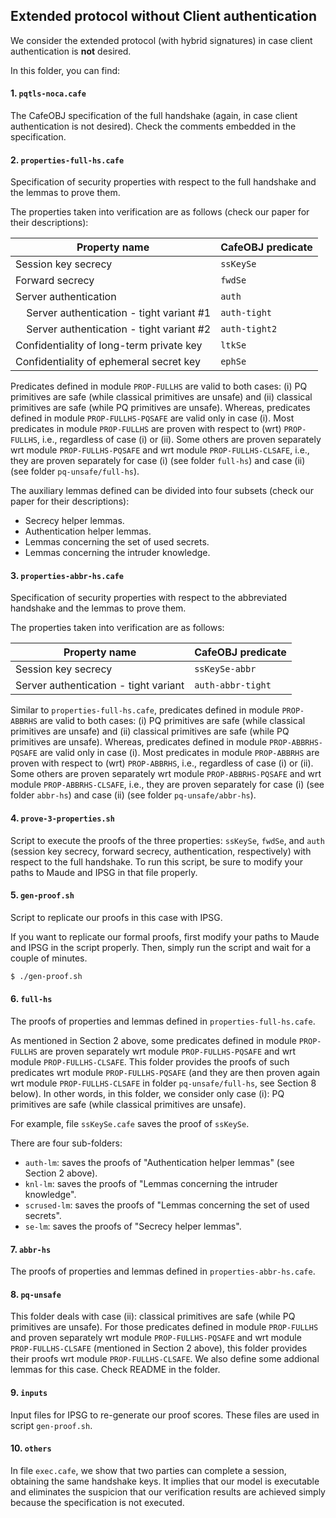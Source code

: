 ## Extended protocol without Client authentication
We consider the extended protocol (with hybrid signatures) in case client authentication is **not** desired.

In this folder, you can find:

#### 1. `pqtls-noca.cafe`
The CafeOBJ specification of the full handshake (again, in case client authentication is not desired). Check the comments embedded in the specification.

#### 2. `properties-full-hs.cafe`
Specification of security properties with respect to the full handshake and the lemmas to prove them. 

The properties taken into verification are as follows (check our paper for their descriptions):

| Property name                                          | CafeOBJ predicate |
| -----------                                            | -----------       |
| Session key secrecy                                    | `ssKeySe`         |
| Forward secrecy                                        | `fwdSe`           |
| Server authentication                                  | `auth`            |
| &nbsp; &nbsp; Server authentication - tight variant #1 | `auth-tight`      |
| &nbsp; &nbsp; Server authentication - tight variant #2 | `auth-tight2`     |
| Confidentiality of long-term private key               | `ltkSe`           |
| Confidentiality of ephemeral secret key                | `ephSe`           |


Predicates defined in module `PROP-FULLHS` are valid to both cases: (i) PQ primitives are safe (while classical primitives are unsafe) and (ii) classical primitives are safe (while PQ primitives are unsafe).
Whereas, predicates defined in module `PROP-FULLHS-PQSAFE` are valid only in case (i).
Most predicates in module `PROP-FULLHS` are proven with respect to (wrt) `PROP-FULLHS`, i.e., regardless of case (i) or (ii).
Some others are proven separately wrt module `PROP-FULLHS-PQSAFE` and wrt module `PROP-FULLHS-CLSAFE`, i.e., they are proven separately for case (i) (see folder `full-hs`) and case (ii) (see folder `pq-unsafe/full-hs`). 

The auxiliary lemmas defined can be divided into four subsets (check our paper for their descriptions):
- Secrecy helper lemmas.
- Authentication helper lemmas.
- Lemmas concerning the set of used secrets.
- Lemmas concerning the intruder knowledge.

#### 3. `properties-abbr-hs.cafe`
Specification of security properties with respect to the abbreviated handshake and the lemmas to prove them.

The properties taken into verification are as follows:

| Property name                         | CafeOBJ predicate |
| -----------                           | -----------       |
| Session key secrecy                   | `ssKeySe-abbr`    |
| Server authentication - tight variant | `auth-abbr-tight` |

Similar to `properties-full-hs.cafe`, 
predicates defined in module `PROP-ABBRHS` are valid to both cases: (i) PQ primitives are safe (while classical primitives are unsafe) and (ii) classical primitives are safe (while PQ primitives are unsafe).
Whereas, predicates defined in module `PROP-ABBRHS-PQSAFE` are valid only in case (i).
Most predicates in module `PROP-ABBRHS` are proven with respect to (wrt) `PROP-ABBRHS`, i.e., regardless of case (i) or (ii).
Some others are proven separately wrt module `PROP-ABBRHS-PQSAFE` and wrt module `PROP-ABBRHS-CLSAFE`, i.e., they are proven separately for case (i) (see folder `abbr-hs`) and case (ii) (see folder `pq-unsafe/abbr-hs`). 

#### 4. `prove-3-properties.sh` 
Script to execute the proofs of the three properties: `ssKeySe`, `fwdSe`, and `auth` (session key secrecy, forward secrecy, authentication, respectively) with respect to the full handshake.
To run this script, be sure to modify your paths to Maude and IPSG in that file properly.

#### 5. `gen-proof.sh`
Script to replicate our proofs in this case with IPSG.

If you want to replicate our formal proofs, first modify your paths to Maude and IPSG in the script properly.
Then, simply run the script and wait for a couple of minutes.
```bash
$ ./gen-proof.sh
```

#### 6. `full-hs`
The proofs of properties and lemmas defined in `properties-full-hs.cafe`. 

As mentioned in Section 2 above, some predicates defined in module `PROP-FULLHS` are proven separately wrt module `PROP-FULLHS-PQSAFE` and wrt module `PROP-FULLHS-CLSAFE`.
This folder provides the proofs of such predicates wrt module `PROP-FULLHS-PQSAFE`
(and they are then proven again wrt module `PROP-FULLHS-CLSAFE` in folder `pq-unsafe/full-hs`, see Section 8 below).
In other words, in this folder, we consider only case (i): PQ primitives are safe (while classical primitives are unsafe).

For example, file `ssKeySe.cafe` saves the proof of `ssKeySe`.

There are four sub-folders:
- `auth-lm`: saves the proofs of "Authentication helper lemmas" (see Section 2 above).
- `knl-lm`: saves the proofs of "Lemmas concerning the intruder knowledge".
- `scrused-lm`: saves the proofs of "Lemmas concerning the set of used secrets".
- `se-lm`: saves the proofs of "Secrecy helper lemmas".


#### 7. `abbr-hs`
The proofs of properties and lemmas defined in `properties-abbr-hs.cafe`. 

#### 8. `pq-unsafe`
This folder deals with case (ii): classical primitives are safe (while PQ primitives are unsafe).
For those predicates defined in module `PROP-FULLHS` and proven separately wrt module `PROP-FULLHS-PQSAFE` and wrt module `PROP-FULLHS-CLSAFE` (mentioned in Section 2 above),
this folder provides their proofs wrt module `PROP-FULLHS-CLSAFE`.
We also define some addional lemmas for this case. Check README in the folder.

#### 9. `inputs`
Input files for IPSG to re-generate our proof scores.
These files are used in script `gen-proof.sh`.

#### 10. `others`
In file `exec.cafe`, we show that two parties can complete a session, obtaining the same handshake keys.
It implies that our model is executable and eliminates the suspicion that our verification results are achieved simply because the specification is not executed.